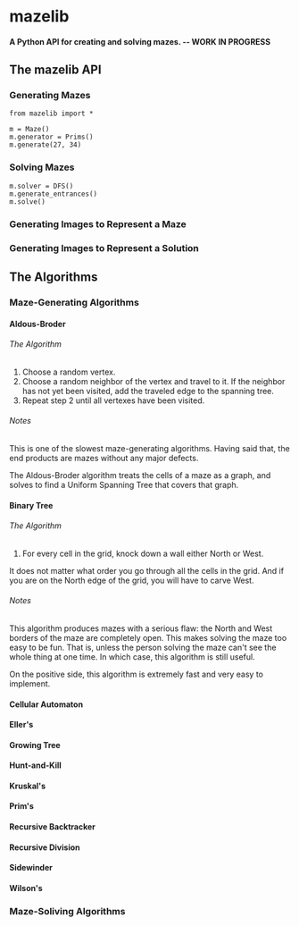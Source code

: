 # mazelib

#### A Python API for creating and solving mazes.  --  WORK IN PROGRESS

## The mazelib API

### Generating Mazes

    from mazelib import *

    m = Maze()
    m.generator = Prims()
    m.generate(27, 34)

### Solving Mazes

    m.solver = DFS()
    m.generate_entrances()
    m.solve()

### Generating Images to Represent a Maze

### Generating Images to Represent a Solution

## The Algorithms

### Maze-Generating Algorithms

#### Aldous-Broder

###### The Algorithm

1. Choose a random vertex.
2. Choose a random neighbor of the vertex and travel to it. If the neighbor has not yet been visited, add the traveled edge to the spanning tree.
3. Repeat step 2 until all vertexes have been visited.

###### Notes

This is one of the slowest maze-generating algorithms. Having said that, the end products are mazes without any major defects.

The Aldous-Broder algorithm treats the cells of a maze as a graph, and solves to find a Uniform Spanning Tree that covers that graph.

#### Binary Tree

###### The Algorithm

1. For every cell in the grid, knock down a wall either North or West.

It does not matter what order you go through all the cells in the grid. And if you are on the North edge of the grid, you will have to carve West.

###### Notes

This algorithm produces mazes with a serious flaw: the North and West borders of the maze are completely open. This makes solving the maze too easy to be fun. That is, unless the person solving the maze can't see the whole thing at one time. In which case, this algorithm is still useful.

On the positive side, this algorithm is extremely fast and very easy to implement.

#### Cellular Automaton
#### Eller's
#### Growing Tree
#### Hunt-and-Kill
#### Kruskal's
#### Prim's
#### Recursive Backtracker
#### Recursive Division
#### Sidewinder
#### Wilson's


### Maze-Soliving Algorithms
